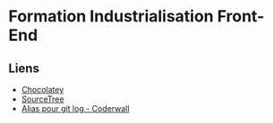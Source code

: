 Formation Industrialisation Front-End
=====================================

## Liens

* [Chocolatey](https://chocolatey.org/)
* [SourceTree](https://www.sourcetreeapp.com/)
* [Alias pour git log - Coderwall](https://coderwall.com/p/euwpig/a-better-git-log)
